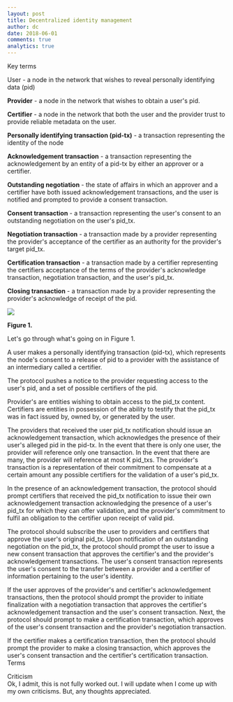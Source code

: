 ```yaml
---
layout: post
title: Decentralized identity management
author: dc
date: 2018-06-01
comments: true
analytics: true
---
```


Key terms  

User - a node in the network that wishes to reveal personally identifying data (pid)

**Provider** - a node in the network that wishes to obtain a user's pid.

**Certifier** - a node in the network that both the user and the provider trust to provide reliable metadata on the user.

**Personally identifying transaction (pid-tx)** - a transaction representing the identity of the node

**Acknowledgement transaction** - a transaction representing the acknowledgement by an entity of a pid-tx by either an approver or a certifier.

**Outstanding negotiation** - the state of affairs in which an approver and a certifier have both issued acknowledgement transactions, and the user is notified and prompted to provide a consent transaction.

**Consent transaction** - a transaction representing the user's consent to an outstanding negotiation on the user's pid_tx.  

**Negotiation transaction** - a transaction made by a provider representing the provider's acceptance of the certifier as an authority for the provider's target pid_tx.

**Certification transaction** - a transaction made by a certifier representing the certifiers acceptance of the terms of the provider's acknowledge transaction, negotiation transaction, and the user's pid_tx.

**Closing transaction** - a transaction made by a provider representing the provider's acknowledge of receipt of the pid.

<img src="https://www.danjcook.com/assets/images/Untitled Diagram.png" class="img-fluid">

**Figure 1.**

Let's go through what's going on in Figure 1.

A user makes a personally identifying transaction (pid-tx), which represents the node's consent to a release of pid to a provider with the assistance of an intermediary called a certifier.

The protocol pushes a notice to the provider requesting access to the user's pid, and a set of possible certifiers of the pid.  

Provider's are entities wishing to obtain access to the pid_tx content. Certifiers are entities in possession of the ability to testify that the pid_tx was in fact issued by, owned by, or generated by the user.

The providers that received the user pid_tx notification should issue an acknowledgement transaction, which acknowledges the presence of their user's alleged pid in the pid-tx. In the event that there is only one user, the provider will reference only one transaction. In the event that there are many, the provider will reference at most K pid_txs. The provider's transaction is a representation of their commitment to compensate at a certain amount any possible certifiers for the validation of a user's pid_tx.

In the presence of an acknowledgement transaction, the protocol should prompt certifiers that received the pid_tx notification to issue their own acknowledgement transaction acknowledging the presence of a user's pid_tx for which they can offer validation, and the provider's commitment to fulfil an obligation to the certifier upon receipt of valid pid.  

The protocol should subscribe the user to providers and certifiers that approve the user's original pid_tx. Upon notification of an outstanding negotiation on the pid_tx, the protocol should prompt the user to issue a new consent transaction that approves the certifier's and the provider's acknowledgement transactions. The user's consent transaction represents the user's consent to the transfer between a provider and a certifier of information pertaining to the user's identity.

If the user approves of the provider's and certifier's acknowledgement transactions, then the protocol should prompt the provider to initiate finalization with a negotiation transaction that approves the certifier's acknowledgement transaction and the user's consent transaction. Next, the protocol should prompt to make a certification transaction, which approves of the user's consent transaction and the provider's negotiation transaction.

If the certifier makes a certification transaction, then the protocol should prompt the provider to make a closing transaction, which approves the user's consent transaction and the certifier's certification transaction.
Terms

Criticism  
Ok, I admit, this is not fully worked out. I will update when I come up with my own criticisms. But, any thoughts appreciated.
